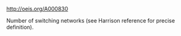 http://oeis.org/A000830

Number of switching networks (see Harrison reference for precise definition).
